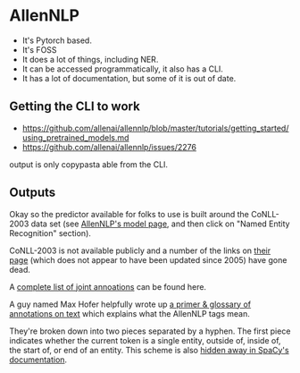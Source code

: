 # AllenNLP

- It's Pytorch based.
- It's FOSS
- It does a lot of things, including NER.
- It can be accessed programmatically, it also has a CLI.
- It has a lot of documentation, but some of it is out of date.

## Getting the CLI to work

- https://github.com/allenai/allennlp/blob/master/tutorials/getting_started/using_pretrained_models.md
- https://github.com/allenai/allennlp/issues/2276

output is only copypasta able from the CLI.

## Outputs

Okay so the predictor available for folks to use is built around the CoNLL-2003 data set (see [AllenNLP's model page](https://allennlp.org/models), and then click on "Named Entity Recognition" section).

CoNLL-2003 is not available publicly and a number of the links on [their page](https://www.clips.uantwerpen.be/conll2003/ner/) (which does not appear to have been updated since 2005) have gone dead.

A [complete list of joint annoations](https://www.clips.uantwerpen.be/conll2003/ner/etc/tags.eng) can be found here.

A guy named Max Hofer helpfully wrote up [a primer & glossary of annotations on text](https://towardsdatascience.com/deep-learning-for-ner-1-public-datasets-and-annotation-methods-8b1ad5e98caf) which explains what the AllenNLP tags mean.

They're broken down into two pieces separated by a hyphen.  The first piece indicates whether the current token is a single entity, outside of, inside of, the start of, or end of an entity.  This scheme is also [hidden away in SpaCy's documentation](https://spacy.io/usage/linguistic-features#updating-biluo).


